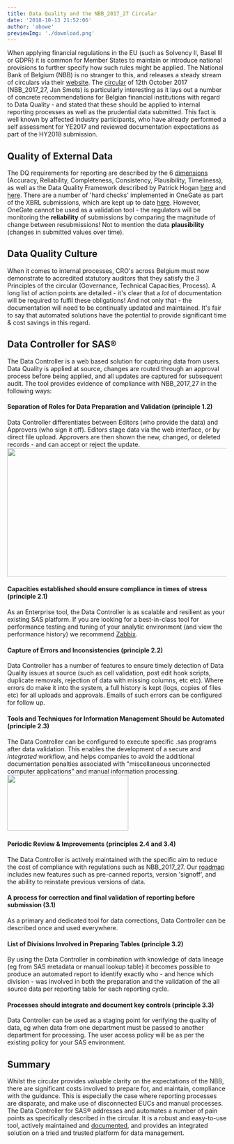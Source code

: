 ```yaml
---
title: Data Quality and the NBB_2017_27 Circular
date: '2018-10-13 21:52:06'
author: 'abowe'
previewImg: './download.png'
---
```


When applying financial regulations in the EU (such as Solvency II, Basel III or GDPR) it is common for Member States to maintain or introduce national provisions to further specify how such rules might be applied. The National Bank of Belgium (NBB) is no stranger to this, and releases a steady stream of circulars via their <a href="https://www.nbb.be/en/financial-oversight/general/news/circulars-and-communications">website</a>. The <a href="https://www.nbb.be/doc/cp/eng/2017/20171012_nbb_2017_27.pdf">circular</a> of 12th October 2017 (NBB_2017_27, Jan Smets) is particularly interesting as it lays out a number of concrete recommendations for Belgian financial institutions with regard to Data Quality - and stated that these should be applied to internal reporting processes as well as the prudential data submitted. This fact is well known by affected industry participants, who have already performed a self assessment for YE2017 and reviewed documentation expectations as part of the HY2018 submission. <h2>Quality of External Data</h2> The DQ requirements for reporting are described by the 6 <a href="https://www.nbb.be/doc/cp/eng/2017/20171012_nbb_2017_27_annex.pdf">dimensions</a> (Accuracy, Reliability, Completeness, Consistency, Plausibility, Timeliness), as well as the Data Quality Framework described by Patrick Hogan <a href="https://www.bankingsupervision.europa.eu/press/conferences/sup_rep_conf/shared/pdf/Item4_1_PatrickHogan.pdf">here</a> and <a href="https://www.bankingsupervision.europa.eu/press/conferences/sup_rep_conf/shared/pdf/2017/Data_quality_framework_tools_and_products.pdf">here</a>. There are a number of 'hard checks' implemented in OneGate as part of the XBRL submissions, which are kept up to date <a href="http://www.eba.europa.eu/risk-analysis-and-data/reporting-frameworks">here</a>. However, OneGate cannot be used as a validation tool - the regulators will be monitoring the <strong>reliability</strong> of submissions by comparing the magnitude of change between resubmissions! Not to mention the data <strong>plausibility</strong> (changes in submitted values over time). <h2>Data Quality Culture</h2> When it comes to internal processes, CRO's across Belgium must now demonstrate to accredited statutory auditors that they satisfy the 3 Principles of the circular (Governance, Technical Capacities, Process). A long list of action points are detailed - it's clear that a <em>lot</em> of documentation will be required to fulfil these obligations! And not only that - the documentation will need to be continually updated and maintained. It's fair to say that automated solutions have the potential to provide significant time &amp; cost savings in this regard. <h2>Data Controller for SAS®</h2> The Data Controller is a web based solution for capturing data from users. Data Quality is applied at source, changes are routed through an approval process before being applied, and all updates are captured for subsequent audit. The tool provides evidence of compliance with NBB_2017_27 in the following ways: <h4>Separation of Roles for Data Preparation and Validation (principle 1.2)</h4> Data Controller differentiates between Editors (who provide the data) and Approvers (who sign it off). Editors stage data via the web interface, or by direct file upload. Approvers are then shown the new, changed, or deleted records - and can accept or reject the update. <a href="https://datacontroller.io/wp-content/uploads/2018/10/Screen-Shot-2018-10-13-at-22.50.56.png"><img class="aligncenter wp-image-962" src="https://datacontroller.io/wp-content/uploads/2018/10/Screen-Shot-2018-10-13-at-22.50.56.png" alt="" width="553" height="296" /></a> <h4>Capacities established should ensure compliance in times of stress (principle 2.1)</h4> As an Enterprise tool, the Data Controller is as scalable and resilient as your existing SAS platform. If you are looking for a best-in-class tool for performance testing and tuning of your analytic environment (and view the performance history) we recommend <a href="https://www.zabbix.com/">Zabbix</a>. <h4>Capture of Errors and Inconsistencies (principle 2.2)</h4> Data Controller has a number of features to ensure timely detection of Data Quality issues at source (such as cell validation, post edit hook scripts, duplicate removals, rejection of data with missing columns, etc etc). Where errors do make it into the system, a full history is kept (logs, copies of files etc) for all uploads and approvals. Emails of such errors can be configured for follow up. <h4>Tools and Techniques for Information Management Should be Automated (principle 2.3)</h4> The Data Controller can be configured to execute specific .sas programs after data validation. This enables the development of a secure and <em>integrated</em> workflow, and helps companies to avoid the additional documentation penalties associated with "miscellaneous unconnected computer applications" and manual information processing. <a href="https://datacontroller.io/wp-content/uploads/2018/10/Screen-Shot-2018-10-13-at-22.53.38.png"><img class="aligncenter wp-image-963" src="https://datacontroller.io/wp-content/uploads/2018/10/Screen-Shot-2018-10-13-at-22.53.38.png" alt="" width="278" height="128" /></a> &nbsp; <h4>Periodic Review &amp; Improvements (principles 2.4 and 3.4)</h4> The Data Controller is actively maintained with the specific aim to reduce the cost of compliance with regulations such as NBB_2017_27. Our <a href="https://slides.com/allanbowe/datacontroller/#/">roadmap</a> includes new features such as pre-canned reports, version 'signoff', and the ability to reinstate previous versions of data. <h4>A process for correction and final validation of reporting before submission (3.1)</h4> As a primary and dedicated tool for data corrections, Data Controller can be described once and used everywhere. <h4>List of Divisions Involved in Preparing Tables (principle 3.2)</h4> By using the Data Controller in combination with knowledge of data lineage (eg from SAS metadata or manual lookup table) it becomes possible to produce an automated report to identify exactly who - and hence which division - was involved in both the preparation and the validation of the all source data per reporting table for each reporting cycle. <h4>Processes should integrate and document key controls (principle 3.3)</h4> Data Controller can be used as a staging point for verifying the quality of data, eg when data from one department must be passed to another department for processing. The user access policy will be as per the existing policy for your SAS environment. <h2>Summary</h2> Whilst the circular provides valuable clarity on the expectations of the NBB, there are significant costs involved to prepare for, and maintain, compliance with the guidance. This is especially the case where reporting processes are disparate, and make use of disconnected EUCs and manual processes. The Data Controller for SAS® addresses and automates a number of pain points as specifically described in the circular. It is a robust and easy-to-use tool, actively maintained and <a href="http://docs.datacontroller.io">documented</a>, and provides an integrated solution on a tried and trusted platform for data management. &nbsp;
